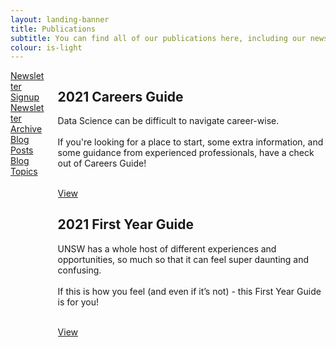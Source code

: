 ```yaml
---
layout: landing-banner
title: Publications
subtitle: You can find all of our publications here, including our newsletters and guides!
colour: is-light
---
```

<div class="hero-body background-shade">
  <div class="container">
      <div class="columns">
        <div class="column is-10 is-offset-1">
          <div class="columns featured-post is-multiline">
            <div class="column is-12 post" style="padding-bottom: 5%">
              <article class="columns featured">
                <div class="column is-3 featured-content va centered">
                  <a href="/contact" class="button is-warning is-large is-fullwidth">Newsletter Signup</a>
                </div>
                <div class="column is-3 featured-content va centered">
                  <a href="https://us19.campaign-archive.com/home/?u=8dc568d0db37b26ed75ba4d94&id=01f8128da2" target="_blank" class="button is-warning is-large is-fullwidth">Newsletter Archive</a>
                </div>
                <div class="column is-3 featured-content va centered">
                  <a href="/blog" class="button is-warning is-large is-fullwidth">Blog Posts</a>
                </div>
                <div class="column is-3 featured-content va centered">
                  <a href="/blog/topics" class="button is-warning is-large is-fullwidth">Blog Topics</a>
                </div>
              </article>
            </div>
            <div class="column is-12 post">
              <article class="columns featured">
                <div class="column is-6 featured-content va centered">
                  <h1 class="title post-title">2021 Careers Guide</h1>
                    <p class="post-excerpt">
                    Data Science can be difficult to navigate career-wise. 
                    <br><br>
                    If you're looking for a place to start, some extra information, and some guidance 
                    from experienced professionals, have a check out of Careers Guide!
                    </p>
                    <br>
                    <a href="careers-guide" class="button is-primary">View</a>
                    <br>
                </div>
                <div class="column is-6 featured-content va centered">
                  <div>
                    <h1 class="title post-title">2021 First Year Guide</h1>
                    <p class="post-excerpt">UNSW has a whole host of different experiences and opportunities, 
                      so much so that it can feel super daunting and confusing. <br><br> If this is how you feel (and even if it’s not) 
                      - this First Year Guide is for you! </p>
                    <br>
                    <a href="first-year-guide" class="button is-primary">View</a>
                    <br> 
                  </div>
                </div>
              </article>
            </div>
          </div>
          <!-- Below is the code for including newsletters
          <hr>
          <div class="columns is-multiline">
            {% for news in site.data.newsletters.News limit:2 %}
            <div class="column post is-6">
              <article class="columns is-multiline">
                <div class="column is-12 post-img">
                  <figure class="image is-16by9">
                    <img src="{{ news.image }}" alt="Featured Image">
                  </figure>
                </div>
                <div class="column is-12 featured-content ">
                  <h3 class="heading post-category">Newsletter</h3>
                  <h1 class="title post-title">{{ news.name }} </h1>
                  <p class="post-excerpt"> {{ news.excerpt }} </p>
                  <br>
                  <a href="{{ news.link }}" target="_blank" class="button is-primary">Read More</a>
                </div>
              </article>
            </div>
            {% endfor %}
            {% for news in site.data.newsletters.News offset:2 limit:30 %}
            <div class="column post is-4">
              <article class="columns is-multiline">
                <div class="column is-12 post-img">
                  <figure class="image is-16by9">
                    <img src="{{ news.image }}" alt="Featured Image">
                  </figure>
                </div>
                <div class="column is-12 featured-content ">
                  <h3 class="heading post-category">Newsletter</h3>
                  <h1 class="title post-title">{{ news.name }}</h1>
                  <p class="post-excerpt">{{ news.excerpt }} <br> </p>
                  <br>
                  <a href="{{ news.link }}" target="_blank" class="button is-primary">Read More</a>
                </div>
              </article>
            </div>
            {% endfor %}
          </div> -->
        </div>
      </div>
  </div>
</div>